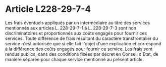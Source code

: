 # Article L228-29-7-4

Les frais éventuels appliqués par un intermédiaire au titre des services mentionnés aux articles L. 228-29-7-1 à L. 228-29-7-3 sont non discriminatoires et proportionnés aux coûts engagés pour fournir ces services. Toute différence de frais résultant du caractère transfrontalier du service n'est autorisée que si elle fait l'objet d'une explication et correspond à la différence des coûts engagés pour fournir ce service. Les frais sont rendus publics, dans des conditions fixées par décret en Conseil d'Etat, de manière séparée pour chaque service mentionné au présent article.

